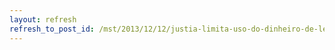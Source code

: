 ```yaml
---
layout: refresh
refresh_to_post_id: /mst/2013/12/12/justia-limita-uso-do-dinheiro-de-leilo-fazendeiros-iro-cumprir
---
```

